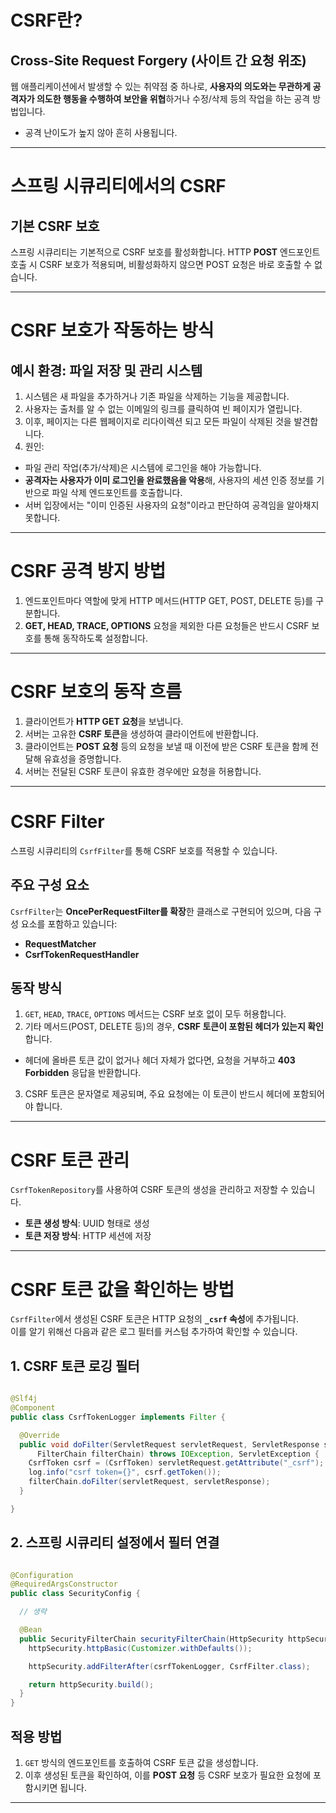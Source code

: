 # CSRF란?

## Cross-Site Request Forgery (사이트 간 요청 위조)

웹 애플리케이션에서 발생할 수 있는 취약점 중 하나로, **사용자의 의도와는 무관하게 공격자가 의도한 행동을 수행하여 보안을 위협**하거나 수정/삭제 등의 작업을 하는 공격
방법입니다.

- 공격 난이도가 높지 않아 흔히 사용됩니다.

---

# 스프링 시큐리티에서의 CSRF

## 기본 CSRF 보호

스프링 시큐리티는 기본적으로 CSRF 보호를 활성화합니다. HTTP **POST** 엔드포인트 호출 시 CSRF 보호가 적용되며, 비활성화하지 않으면 POST 요청은 바로 호출할
수 없습니다.

---

# CSRF 보호가 작동하는 방식

## 예시 환경: 파일 저장 및 관리 시스템

1. 시스템은 새 파일을 추가하거나 기존 파일을 삭제하는 기능을 제공합니다.
2. 사용자는 출처를 알 수 없는 이메일의 링크를 클릭하여 빈 페이지가 열립니다.
3. 이후, 페이지는 다른 웹페이지로 리다이렉션 되고 모든 파일이 삭제된 것을 발견합니다.
4. 원인:

- 파일 관리 작업(추가/삭제)은 시스템에 로그인을 해야 가능합니다.
- **공격자는 사용자가 이미 로그인을 완료했음을 악용**해, 사용자의 세션 인증 정보를 기반으로 파일 삭제 엔드포인트를 호출합니다.
- 서버 입장에서는 "이미 인증된 사용자의 요청"이라고 판단하여 공격임을 알아채지 못합니다.

---

# CSRF 공격 방지 방법

1. 엔드포인트마다 역할에 맞게 HTTP 메서드(HTTP GET, POST, DELETE 등)를 구분합니다.
2. **GET, HEAD, TRACE, OPTIONS** 요청을 제외한 다른 요청들은 반드시 CSRF 보호를 통해 동작하도록 설정합니다.

---

# CSRF 보호의 동작 흐름

1. 클라이언트가 **HTTP GET 요청**을 보냅니다.
2. 서버는 고유한 **CSRF 토큰**을 생성하여 클라이언트에 반환합니다.
3. 클라이언트는 **POST 요청** 등의 요청을 보낼 때 이전에 받은 CSRF 토큰을 함께 전달해 유효성을 증명합니다.
4. 서버는 전달된 CSRF 토큰이 유효한 경우에만 요청을 허용합니다.

---

# CSRF Filter

스프링 시큐리티의 `CsrfFilter`를 통해 CSRF 보호를 적용할 수 있습니다.

## 주요 구성 요소

`CsrfFilter`는 **OncePerRequestFilter를 확장**한 클래스로 구현되어 있으며, 다음 구성 요소를 포함하고 있습니다:

- **RequestMatcher**
- **CsrfTokenRequestHandler**

## 동작 방식

1. `GET`, `HEAD`, `TRACE`, `OPTIONS` 메서드는 CSRF 보호 없이 모두 허용합니다.
2. 기타 메서드(POST, DELETE 등)의 경우, **CSRF 토큰이 포함된 헤더가 있는지 확인**합니다.

- 헤더에 올바른 토큰 값이 없거나 헤더 자체가 없다면, 요청을 거부하고 **403 Forbidden** 응답을 반환합니다.

3. CSRF 토큰은 문자열로 제공되며, 주요 요청에는 이 토큰이 반드시 헤더에 포함되어야 합니다.

---

# CSRF 토큰 관리

`CsrfTokenRepository`를 사용하여 CSRF 토큰의 생성을 관리하고 저장할 수 있습니다.

- **토큰 생성 방식**: UUID 형태로 생성
- **토큰 저장 방식**: HTTP 세션에 저장

---

# CSRF 토큰 값을 확인하는 방법

`CsrfFilter`에서 생성된 CSRF 토큰은 HTTP 요청의 **`_csrf` 속성**에 추가됩니다.  
이를 알기 위해선 다음과 같은 로그 필터를 커스텀 추가하여 확인할 수 있습니다.

## 1. CSRF 토큰 로깅 필터

```java

@Slf4j
@Component
public class CsrfTokenLogger implements Filter {

  @Override
  public void doFilter(ServletRequest servletRequest, ServletResponse servletResponse,
      FilterChain filterChain) throws IOException, ServletException {
    CsrfToken csrf = (CsrfToken) servletRequest.getAttribute("_csrf");
    log.info("csrf token={}", csrf.getToken());
    filterChain.doFilter(servletRequest, servletResponse);
  }

}
```

## 2. 스프링 시큐리티 설정에서 필터 연결

```java

@Configuration
@RequiredArgsConstructor
public class SecurityConfig {

  // 생략

  @Bean
  public SecurityFilterChain securityFilterChain(HttpSecurity httpSecurity) throws Exception {
    httpSecurity.httpBasic(Customizer.withDefaults());

    httpSecurity.addFilterAfter(csrfTokenLogger, CsrfFilter.class);

    return httpSecurity.build();
  }
}
```

## 적용 방법

1. `GET` 방식의 엔드포인트를 호출하여 CSRF 토큰 값을 생성합니다.
2. 이후 생성된 토큰을 확인하여, 이를 **POST 요청** 등 CSRF 보호가 필요한 요청에 포함시키면 됩니다.

--- 
